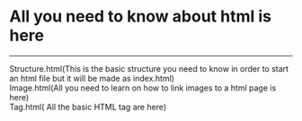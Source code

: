 <H1> All you need to know about html is here </H1>
<Hr>
Structure.html(This is the basic structure you need to know in order to start an html file but it will be made as index.html)
  <br>
Image.html(All you need to learn on how to link images to a html page is here)
  <br>
Tag.html( All the basic HTML tag are here)
  <br>
